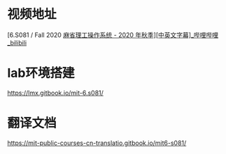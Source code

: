 # 视频地址

[6.S081 / Fall 2020 [麻省理工操作系统 - 2020 年秋季\][中英文字幕]_哔哩哔哩_bilibili](https://www.bilibili.com/video/BV19k4y1C7kA?spm_id_from=333.999.0.0)

# lab环境搭建

https://lmx.gitbook.io/mit-6.s081/

# 翻译文档

https://mit-public-courses-cn-translatio.gitbook.io/mit6-s081/

